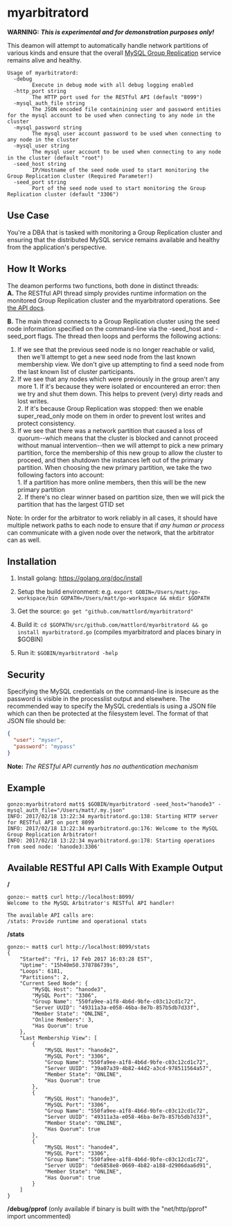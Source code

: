 # myarbitratord

**WARNING:** **_This is *experimental* and for demonstration purposes only!_**

This deamon will attempt to automatically handle network partitions of various kinds and ensure that the overall
[MySQL Group Replication](https://www.mysql.com/products/enterprise/high_availability.html) service remains alive and healthy.  

```
Usage of myarbitratord:
  -debug
    	Execute in debug mode with all debug logging enabled
  -http_port string
    	The HTTP port used for the RESTful API (default "8099")
  -mysql_auth_file string
    	The JSON encoded file containining user and password entities for the mysql account to be used when connecting to any node in the cluster
  -mysql_password string
    	The mysql user account password to be used when connecting to any node in the cluster
  -mysql_user string
    	The mysql user account to be used when connecting to any node in the cluster (default "root")
  -seed_host string
    	IP/Hostname of the seed node used to start monitoring the Group Replication cluster (Required Parameter!)
  -seed_port string
    	Port of the seed node used to start monitoring the Group Replication cluster (default "3306")
```


## Use Case
You're a DBA that is tasked with monitoring a Group Replication cluster and ensuring that the distributed MySQL service remains available and healthy from the application's perspective. 


## How It Works
The deamon performs two functions, both done in distinct threads:    
**A.** The RESTful API thread simply provides runtime information on the monitored Group Replication cluster and the myarbitratord operations. See [the API docs](#available-restful-api-calls-with-example-output).

**B.** The main thread connects to a Group Replication cluster using the seed node information specified on the command-line via the -seed_host and -seed_port flags. The thread then loops and performs the following actions:    
  1. If we see that the previous seed node is no longer reachable or valid, then we'll attempt to get a new seed node from the last known membership view. We don't give up attempting to find a seed node from the last known list of cluster participants.    
  2. If we see that any nodes which were previously in the group aren't any more
    1. If it's because they were isolated or encountered an error: then we try and shut them down. This helps to prevent (very) dirty reads and lost writes.     
    2. If it's because Group Replication was stopped: then we enable super_read_only mode on them in order to prevent lost writes and protect consistency.
  3. If we see that there was a network partition that caused a loss of quorum--which means that the cluster is blocked and cannot proceed without manual intervention--then we will attempt to pick a new primary partition, force the membership of this new group to allow the cluster to proceed, and then shutdown the instances left out of the primary partition.  When choosing the new primary partition, we take the two following factors into account:    
    1. If a partition has more online members, then this will be the new primary partition    
    2. If there's no clear winner based on partition size, then we will pick the partition that has the largest GTID set 

Note: In order for the arbitrator to work reliably in all cases, it should have multiple network paths to each node to ensure that if *any human or process* can communicate with a given node over the network, that the arbitrator can as well. 


## Installation
1. Install golang: https://golang.org/doc/install

2. Setup the build environment: e.g. `export GOBIN=/Users/matt/go-workspace/bin GOPATH=/Users/matt/go-workspace && mkdir $GOPATH`

3. Get the source: `go get "github.com/mattlord/myarbitratord"`

4. Build it: `cd $GOPATH/src/github.com/mattlord/myarbitratord && go install myarbitratord.go` (compiles myarbitratord and places binary in $GOBIN)

5. Run it: `$GOBIN/myarbitratord -help`


## Security
Specifying the MySQL credentials on the command-line is insecure as the password is visible in the processlist output and elsewhere. The recommended way to specify the MySQL credentials is using a JSON file which can then be protected at the filesystem level. The format of that JSON file should be:
```json
{
  "user": "myser",
  "password": "mypass"
}
```

**Note:** _The RESTful API currently has no authentication mechanism_


## Example
```
gonzo:myarbitratord matt$ $GOBIN/myarbitratord -seed_host="hanode3" -mysql_auth_file="/Users/matt/.my.json"
INFO: 2017/02/18 13:22:34 myarbitratord.go:138: Starting HTTP server for RESTful API on port 8099
INFO: 2017/02/18 13:22:34 myarbitratord.go:176: Welcome to the MySQL Group Replication Arbitrator!
INFO: 2017/02/18 13:22:34 myarbitratord.go:178: Starting operations from seed node: 'hanode3:3306'
```

## Available RESTful API Calls With Example Output
**/**
```
gonzo:~ matt$ curl http://localhost:8099/
Welcome to the MySQL Arbitrator's RESTful API handler!

The available API calls are:
/stats: Provide runtime and operational stats
```

**/stats**
```
gonzo:~ matt$ curl http://localhost:8099/stats
{
    "Started": "Fri, 17 Feb 2017 16:03:28 EST",
    "Uptime": "15h40m50.378786739s",
    "Loops": 6181,
    "Partitions": 2,
    "Current Seed Node": {
        "MySQL Host": "hanode3",
        "MySQL Port": "3306",
        "Group Name": "550fa9ee-a1f8-4b6d-9bfe-c03c12cd1c72",
        "Server UUID": "49311a3a-e058-46ba-8e7b-857b5db7d33f",
        "Member State": "ONLINE",
        "Online Members": 3,
        "Has Quorum": true
    },
    "Last Membership View": [
        {
            "MySQL Host": "hanode2",
            "MySQL Port": "3306",
            "Group Name": "550fa9ee-a1f8-4b6d-9bfe-c03c12cd1c72",
            "Server UUID": "39a07a39-4b82-44d2-a3cd-978511564a57",
            "Member State": "ONLINE",
            "Has Quorum": true
        },
        {
            "MySQL Host": "hanode3",
            "MySQL Port": "3306",
            "Group Name": "550fa9ee-a1f8-4b6d-9bfe-c03c12cd1c72",
            "Server UUID": "49311a3a-e058-46ba-8e7b-857b5db7d33f",
            "Member State": "ONLINE",
            "Has Quorum": true
        },
        {
            "MySQL Host": "hanode4",
            "MySQL Port": "3306",
            "Group Name": "550fa9ee-a1f8-4b6d-9bfe-c03c12cd1c72",
            "Server UUID": "de6858e8-0669-4b82-a188-d2906daa6d91",
            "Member State": "ONLINE",
            "Has Quorum": true
        }
    ]
}
```

**/debug/pprof** (only available if binary is built with the "net/http/pprof" import uncommented)
